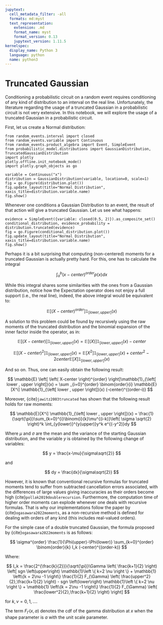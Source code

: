 ```yaml
---
jupytext:
  cell_metadata_filter: -all
  formats: md:myst
  text_representation:
    extension: .md
    format_name: myst
    format_version: 0.13
    jupytext_version: 1.11.5
kernelspec:
  display_name: Python 3
  language: python
  name: python3
---
```


# Truncated Gaussian

Conditioning a probabilistic circuit on a random event requires conditioning of any kind of distribution to an interval 
on the real line. 
Unfortunately, the literature regarding the usage of a truncated Gaussian in a probabilistic circuit is not very 
extensive. 
In this notebook, we will explore the usage of a truncated Gaussian in a probabilistic circuit.

First, let us create a Normal distribution:

```{code-cell} ipython3
from random_events.interval import closed
from random_events.variable import Continuous
from random_events.product_algebra import Event, SimpleEvent
from probabilistic_model.distributions import GaussianDistribution, TruncatedGaussianDistribution
import plotly
plotly.offline.init_notebook_mode()
import plotly.graph_objects as go

variable = Continuous("x")
distribution = GaussianDistribution(variable, location=0, scale=1)
fig = go.Figure(distribution.plot())
fig.update_layout(title="Normal Distribution", xaxis_title=distribution.variable.name)
fig.show()
```

Whenever one conditions a Gaussian Distribution to an event, the result of that action will give a truncated Gaussian. 
Let us see what happens:

```{code-cell} ipython3
evidence = SimpleEvent({variable: closed(0.5, 2)}).as_composite_set()
conditional_distribution, evidence_probability = distribution.truncated(evidence)
fig = go.Figure(conditional_distribution.plot())
fig.update_layout(title="Normal Distribution", xaxis_title=distribution.variable.name)
fig.show()
```

Perhaps it is a bit surprising that computing (non-centered) moments for a truncated Gaussian is actually pretty hard.
For this, one has to calculate the integral

$$
\int_a^b (x-center)^{order} p(x) dx 
$$


While this integral shares some similarities with the ones from a Gaussian distribution, notice how the Expectation 
operator does not enjoy a full support (i.e., the real line), indeed, the above integral would be equivalent to:

$$ 
\mathbb{E} \left[ \left( X-center \right) ^{order} \right]\mathbb{1}_{\left[ lower , upper \right]}(x)
$$


A solution to this problem could be found by recursively using the raw moments of the truncated distribution and the 
binomial expansion of the inner factor inside the operator, as in:

$$
\mathbb{E} \left[ \left( X-center \right) \right]\mathbb{1}_{\left[ lower , upper \right]}(x) = \mathbb{E} \left[ \left( X \right) \right] \mathbb{1}_{\left[ lower , upper \right]}(x) - center 
$$

$$ 
\mathbb{E} \left[ \left( X-center \right)^2 \right]\mathbb{1}_{\left[ lower , upper \right]}(x) = \mathbb{E} \left[ X^2 \right] \mathbb{1}_{\left[ lower , upper \right]}(x) + center^2 - 2 center \mathbb{E} \left[ X \right]\mathbb{1}_{\left[ lower , upper \right]}(x) 
$$

And so on.
Thus, one can easily obtain the following result:

$$ 
\mathbb{E} \left[ \left( X-center \right)^{order} \right]\mathbb{1}_{\left[ lower , upper \right]}(x) = \sum _{i=0}^{order} \binom{order}{i} \mathbb{E}[X^i] \mathbb{1}_{\left[ lower , upper \right]}(x) (-center)^{(order-i)} 
$$

Moreover, {cite}`jawitz2003truncated` has shown that the following result holds for raw moments:

$$ 
\mathbb{E}[X^i] \mathbb{1}_{\left[ lower , upper \right]}(x) = \frac{1}{\sqrt{\pi}}\sum_{k=0}^{i}\binom{i}{k}\mu^{(i-k)}\left( \sigma \sqrt{2} \right)^k \int_{y(lower)}^{y(upper)}y^k e^{(-y^2)}dy 
$$

Where $\mu$ and $\sigma$ are the mean and the variance of the starting Gaussian distribution, 
and the variable $y$ is obtained by the following change of variables:

$$ 
y = \frac{x-\mu}{\sigma\sqrt{2}} 
$$ 

and 

$$ 
dy = \frac{dx}{\sigma\sqrt{2}} 
$$

However, it is known that conventional recursive formulas for truncated moments tend to suffer from 
subtracted cancellation errors associated, with the differences of large values giving inaccuracies as their orders become high {cite}`pollak2019doublerecursion`.
Furthermore, the computation time of higher order moments can explode whenever one deals with recursive formulas. 
That is why our implementations follow the paper by {cite}`ogasawara2022moments`, 
as a non-recursive method is defined for dealing with orders of any kind (this includes real-valued orders).  

For the simple case of a double truncated Gaussian, the formula proposed by {cite}`ogasawara2022moments` is as follows:

$$
\sigma^{order} \frac{1}{\Phi(upper)-\Phi(lower)} \sum_{k=0}^{order} \binom{order}{k} I_k (-center)^{(order-k)} 
$$

Where:

$$ 
I_k = \frac{2^{\frac{k}{2}}}{\sqrt{\pi}}\Gamma \left( \frac{k+1}{2} \right) \left[ sgn \left(upper\right) \mathbb{1}\left \{ k=2 \nu \right \} + \mathbb{1} \left\{k = 2\nu -1 \right\} \frac{1}{2} F_{\Gamma} \left( \frac{upper^2}{2},\frac{k+1}{2} \right) -  sgn \left(lower\right) \mathbb{1}\left \{ k=2 \nu \right \} + \mathbb{1} \left\{k = 2\nu -1 \right\} \frac{1}{2} F_{\Gamma} \left( \frac{lower^2}{2},\frac{k+1}{2} \right) \right] 
$$

for $k, \nu = 0,1,\ldots$.

The term $F_{\Gamma}(x,a)$ denotes the cdf of the gamma distribution at $x$ when the shape parameter is $a$ with the 
unit scale parameter.
